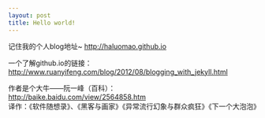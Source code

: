 ```yaml
---
layout: post
title: Hello world!
---
```

记住我的个人blog地址~
<a href="http://haluomao.github.io">http://haluomao.github.io</a>

一个了解github.io的链接：
<a href="http://www.ruanyifeng.com/blog/2012/08/blogging_with_jekyll.html"> http://www.ruanyifeng.com/blog/2012/08/blogging_with_jekyll.html</a>

作者是个大牛——阮一峰（百科）：<br />
<a href="http://baike.baidu.com/view/2564858.htm">
http://baike.baidu.com/view/2564858.htm</a><br />
译作：《软件随想录》、《黑客与画家》《异常流行幻象与群众疯狂》《下一个大泡泡》